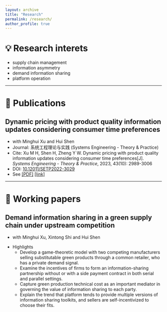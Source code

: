```yaml
---
layout: archive
title: "Research"
permalink: /research/
author_profile: true
---
```


# 💡 Research interets
- supply chain management
- information asymmetry
- demand information sharing
- platform operation

---

# 📕 Publications

## Dynamic pricing with product quality information updates considering consumer time preferences
- with Minghui Xu and Hui Shen
- Journal: 系统工程理论与实践 (Systems Engineering - Theory & Practice)
- Cite: Xu M H, Shen H, Zheng Y W. Dynamic pricing with product quality information updates considering consumer time preferences[J]. <i>Systems Engineering - Theory & Practice</i>, 2023, 43(10): 2989-3006
- DOI: [10.12011/SETP2022-3029](https://doi.org/10.12011/SETP2022-3029)
- See [[PDF]]()  [[link]](https://kns.cnki.net/kcms2/article/abstract?v=PkrNiO65NLk7bRGJpt31sR6DbdNW0Y8SsruYh2c23sG1nVjiRgGa3y-qynU1Kz-z0WyHz0yrNGA0Sde0COMUHfFKeWQNhRRDFoPQ9GUs-bi6wgGkmMaSXPQStoGPlXv91bbf1HzW1RJg0kfIwQ3FPg)

---

# 📝 Working papers

## Demand information sharing in a green supply chain under upstream competition
- with Minghui Xu, Xintong Shi and Hui Shen
<!-- - Submit to EJOR -->
- Highlights
    - Develop a game-theoretic model with two competing manufacturers selling substitutable green products through a common retailer, who has a private demand signal.
    - Examine the incentives of firms to form an information-sharing partnership without or with a side payment contract in both serial and parallel settings.
    - Capture green production technical cost as an important mediator in governing the value of information sharing to each party.
    - Explain the trend that platform tends to provide multiple versions of information sharing toolkits, and sellers are self-incentivized to choose their fits.
